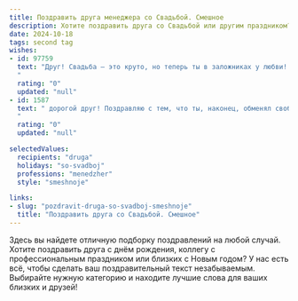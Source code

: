 ```yaml
---
title: Поздравить друга менеджера со Свадьбой. Смешное
description: Хотите поздравить друга со Свадьбой или другим праздником? Наш ИИ создаст незабываемое поздравление, а вы обязательно выделитесь среди других.  
date: 2024-10-18
tags: second tag
wishes:
- id: 97759
  text: "Друг! Свадьба – это круто, но теперь ты в заложниках у любви!  Поздравляю с официальным переходом в статус \"женатого менеджера по семейному бюджету\"! Желаю, чтобы ваш общий проект процветал, а дедлайны радовали только приятными сюрпризами!  Горько! (но не очень, а то менеджеру потом работать тяжело будет).
  "
  rating: "0"
  updated: "null"
- id: 1587
  text: " дорогой друг! Поздравляю с тем, что ты, наконец, обменял свободу на трёхразовое питание и нескончаемые тренинги личностного роста от своей половинки! Желаю, чтобы семейная жизнь не превратилась в рутинный проект, а стала бесконечным источником вдохновения и позитива. И помни, хороший менеджер всегда умеет делегировать полномочия, даже если дело касается мытья посуды! Счастья вам и безграничной любви!
  "
  rating: "0"
  updated: "null"

selectedValues:
  recipients: "druga"
  holidays: "so-svadboj"
  professions: "menedzher"
  style: "smeshnoje"

links:
- slug: "pozdravit-druga-so-svadboj-smeshnoje"
  title: "Поздравить друга со Свадьбой. Смешное"
---
```


Здесь вы найдете отличную подборку поздравлений на любой случай.
Хотите поздравить друга с днём рождения, коллегу с профессиональным праздником или близких с Новым годом? У нас есть всё, чтобы сделать ваш поздравительный текст незабываемым. Выбирайте нужную категорию и находите лучшие слова для ваших близких и друзей!
